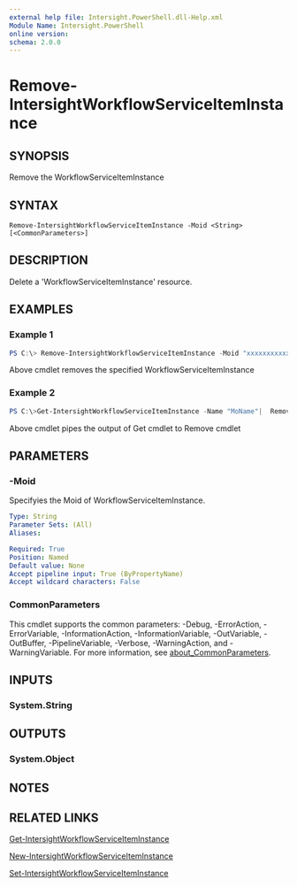 ```yaml
---
external help file: Intersight.PowerShell.dll-Help.xml
Module Name: Intersight.PowerShell
online version:
schema: 2.0.0
---
```


# Remove-IntersightWorkflowServiceItemInstance

## SYNOPSIS
Remove the WorkflowServiceItemInstance

## SYNTAX

```
Remove-IntersightWorkflowServiceItemInstance -Moid <String> [<CommonParameters>]
```

## DESCRIPTION
Delete a &apos;WorkflowServiceItemInstance&apos; resource.

## EXAMPLES

### Example 1
```powershell
PS C:\> Remove-IntersightWorkflowServiceItemInstance -Moid "xxxxxxxxxxxxxxxxxxxxxxxxxxx"
```
Above cmdlet removes the specified WorkflowServiceItemInstance 

### Example 2
```powershell
PS C:\>Get-IntersightWorkflowServiceItemInstance -Name "MoName"|  Remove-IntersightWorkflowServiceItemInstance
```
Above cmdlet pipes the output of Get cmdlet to Remove cmdlet

## PARAMETERS

### -Moid
Specifyies the Moid of WorkflowServiceItemInstance.

```yaml
Type: String
Parameter Sets: (All)
Aliases:

Required: True
Position: Named
Default value: None
Accept pipeline input: True (ByPropertyName)
Accept wildcard characters: False
```

### CommonParameters
This cmdlet supports the common parameters: -Debug, -ErrorAction, -ErrorVariable, -InformationAction, -InformationVariable, -OutVariable, -OutBuffer, -PipelineVariable, -Verbose, -WarningAction, and -WarningVariable. For more information, see [about_CommonParameters](http://go.microsoft.com/fwlink/?LinkID=113216).

## INPUTS

### System.String

## OUTPUTS

### System.Object
## NOTES

## RELATED LINKS

[Get-IntersightWorkflowServiceItemInstance](./Get-IntersightWorkflowServiceItemInstance.md)

[New-IntersightWorkflowServiceItemInstance](./New-IntersightWorkflowServiceItemInstance.md)

[Set-IntersightWorkflowServiceItemInstance](./Set-IntersightWorkflowServiceItemInstance.md)

